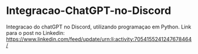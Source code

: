 # Integracao-ChatGPT-no-Discord
Integracao do chatGPT no Discord, utilizando programaçao em Python.
Link para o post no Linkedin: https://www.linkedin.com/feed/update/urn:li:activity:7054155241247678464/
